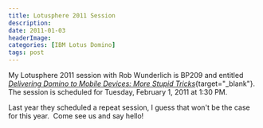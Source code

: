 ```yaml
---
title: Lotusphere 2011 Session
description: 
date: 2011-01-03
headerImage: 
categories: [IBM Lotus Domino]
tags: post
---
```


My Lotusphere 2011 session with Rob Wunderlich is BP209 and entitled [_Delivering Domino to Mobile Devices: More Stupid Tricks_](https://www-950.ibm.com/events/wwe/lotus/lsph2011.nsf/sessionabstract?openform&sessionid=BP209){target="_blank"}. The session is scheduled for Tuesday, February 1, 2011 at 1:30 PM. 

Last year they scheduled a repeat session, I guess that won't be the case for this year.  Come see us and say hello!